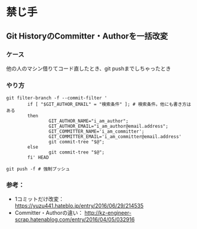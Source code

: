 # 禁じ手

## Git HistoryのCommitter・Authorを一括改変

### ケース

他の人のマシン借りてコード直したとき、git pushまでしちゃったとき

### やり方
```
git filter-branch -f --commit-filter '
        if [ "$GIT_AUTHOR_EMAIL" = "検索条件" ]; # 検索条件。他にも書き方はある
        then
                GIT_AUTHOR_NAME="i_am_author";
                GIT_AUTHOR_EMAIL="i_am_author@email.address";
                GIT_COMMITTER_NAME='i_am_committer';
                GIT_COMMITTER_EMAIL='i_am_committer@email.address'
                git commit-tree "$@";
        else
                git commit-tree "$@";
        fi' HEAD

git push -f # 強制プッシュ
```

### 参考： 

- 1コミットだけ改変： https://yuzu441.hateblo.jp/entry/2016/06/29/214535
- Committer・Authorの違い： http://kz-engineer-scrap.hatenablog.com/entry/2016/04/05/032916
